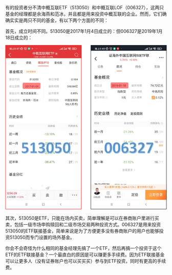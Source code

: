有的投资者分不清中概互联ETF（513050）和中概互联LOF（006327），这两只基金的经理都是余海燕和范冰，并且都是用来投资中概互联的企业。然而，它们确确实实是两只不同的基金，有以下两个方面的不同：

首先，成立时间不同。513050是2017年1月4日成立的：但006327是2019年1月18日成立的：

![](./compare-two-funds.png)

其次，513050是ETF，只能在场内买卖，简单理解是可以在券商账户里进行买卖，包括一级市场申购赎回和二级市场交易两种投资方式。006327是用来投资513050的ETF联接基金，简单来说是为了方便更多没有券商账户的用户也能够投资513050而专门设置的场外基金。

你会不会奇怪为什么相同的基金经理先搞了一个ETF，然后再搞一个投资于这个ETF的ETF联接基金？一个最直白的原因是可以赚更多手续费。因为ETF联接基金可以让更多人（没有证券账户也可以买买买）参与到ETF投资，同时有更高的手续费。
